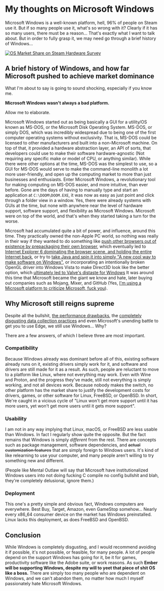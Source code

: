 # My thoughts on Microsoft Windows

Microsoft Windows is a well-known platform, hell, 96% of people on Steam use it.
But if so many people use it, what's so wrong with it?
Clearly if it has so many users, there must be a reason...
That's exactly what I want to talk about.
But in order to fully grasp it, we may need go through a brief history of Windows...

[![OS Market Share on Steam Hardware Survey](https://cdn.discordapp.com/attachments/893245920668450816/912766757180145785/unknown.png)](https://store.steampowered.com/hwsurvey)

## A brief history of Windows, and how far Microsoft pushed to achieve market dominance
What I'm about to say is going to sound shocking, especially if you know me.

**Microsoft Windows wasn't always a bad platform.**

Allow me to elaborate.

Microsoft Windows started out as being basically a GUI for a utility/OS known as MS-DOS, or the Microsoft Disk Operating System. MS-DOS, or simply DOS, which was incredibly widespread due to being one of the first computer operating systems without exclusivity. That is, MS-DOS could be licensed to other manufacturers and built into a non-Microsoft machine. On top of that, it provided a hardware abstraction layer, an API of sorts, that developers could use to make their software hardware-agnostic (Not requiring any specific make or model of CPU, or anything similar). While there were other options at the time, MS-DOS was the simplest to use, so a GUI for MS-DOS would serve to make the command-line monolith a lot more user-friendly, and open up the computing market to more than just businesses and enthusiasts. Enter Microsoft Windows, a revolutionary tool for making computing on MS-DOS easier, and more intuitive, than ever before. Gone are the days of having to manually type and start an application at `C:\DOOM\DOOM.EXE`, it was now as easy as just point and click through a folder view in a window. Yes, there were already systems with GUIs at the time, but none with anywhere near the level of hardware support, software support, and flexibility as Microsoft Windows. Microsoft were on top of the world, and that's when they started taking a turn for the worse.

Microsoft had accumulated quite a bit of power, and influence, around this time. They practically owned the non-Apple PC world, so nothing was really in their way if they wanted to do something like [push other browsers out of existence by prepackaging their own browser](https://money.cnn.com/2002/01/22/technology/netscape/), which eventually led to [Internet Explorer 6 dominating the browser scene, and holding the entire Internet back](https://en.wikipedia.org/wiki/Internet_Explorer_6#Criticism), or try to [take Java and spin it into simply "A new cool way to make software on Windows"](https://caselaw.findlaw.com/us-9th-circuit/1260682.html), or incorporating an intentionally broken OpenGL driver into Windows Vista to make Direct3D look like the better option, which [ultimately led to Valve's distaste for Windows](https://www.extremetech.com/gaming/133824-valve-opengl-is-faster-than-directx-even-on-windows) It was around this time that Microsoft became the giant we know and hate, later buying out companies such as Mojang, Mixer, and GitHub (Yes, [I'm using a Microsoft platform to criticize Microsoft, fuck you](https://news.microsoft.com/announcement/microsoft-acquires-github/)).

## Why Microsoft still reigns supreme
Despite all the bullshit, [the performance drawbacks](https://interworks.com/blog/2021/02/11/put-to-the-test-is-windows-or-linux-faster/), the [completely disgusting data collection practices](https://privacy.microsoft.com/en-us/privacystatement) and even Microsoft's unending battle to get you to use Edge, we still use Windows... Why?

There are a few answers, of which I believe three are most important.

### Compatibility
Because Windows already was dominant before all of this, existing software already runs on it, existing drivers simply work for it, and software and drivers are still made for it as a result. As such, people are reluctant to move to a platform like Linux, where not everything may work. Even with Wine and Proton, and the progress they've made, still not everything is simply working, and not all devices work. Because nobody makes the switch, no other platform has the market share to justify the development costs for drivers, games, or other software for Linux, FreeBSD, or OpenBSD. In short, We're caught in a vicious cycle of "Linux won't get more support until it has more users, yet won't get more users until it gets more support".

### Usability
I am not in any way implying that Linux, macOS, or FreeBSD are less usable than Windows. In fact I regularly show quite the opposite. But the fact remains that Windows is simply *different* from the rest. There are concepts such as package management, software dependencies, and ~~actual customization features~~ that are simply foreign to Windows users. It's kind of like relearning to use your computer, and many people aren't willing to try something new and different.

(People like Mental Outlaw will say that Microsoft have institutionalized Windows users into not doing fucking C compile no config bullshit and blah, they're completely delusional, ignore them.)

### Deployment
This one's a pretty simple and obvious fact, Windows computers are everywhere. Best Buy, Target, Amazon, even GameStop somehow... Nearly every x86_64 consumer device on the market has Windows preinstalled. Linux lacks this deployment, as does FreeBSD and OpenBSD.

## Conclusion
While Windows is completely disgusting, and I would recommend avoiding it if possible, it's not possible, or feasible, for many people. A lot of people depend on the support Windows has going for it, be it for games, productivity software like the Adobe suite, or work reasons. As such **Ember will be supporting Windows, despite my will to yeet that piece of shit OS like a boss.** There are simply too many people who are dependent on Windows, and we can't abandon them, no matter how much I myself passionately hate Microsoft Windows.
